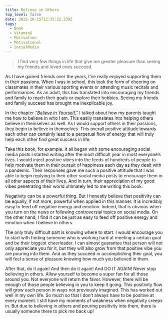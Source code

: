 ```yaml
---
title: Believe in Others
top_level: false
date: 2022-10-15T12:35:22.239Z
tags:
  - Book
  - VitaminG
  - Motivation
  - Motivational
  - SocialMedia
---
```

> I find very few things in life that give me greater pleasure than seeing my friends and loved ones succeed.

As I have gained friends over the years, I've really enjoyed supporting them in their passions. When I was in school, this took the form of cheering on classmates in their various sporting events or attending music recitals and performances. As an adult, this has translated into encouraging my friends and family to reach their goals or explore their hobbies. Seeing my friends and family succeed has brought me inexplicable joy.

In the chapter *[“Believe in Yourself,”](/pages/vitamin-g/chapter-005/)* I talked about how my parents taught me how to believe in who I am. This easily translates into helping others believe in themselves as well. As I would support others in their passions, they begin to believe in themselves. This overall positive attitude towards each other can certainly lead to a perpetual flow of energy that will truly help each other find great success in life.

Take this book, for example. It all began with some encouraging social media posts I started writing after the most difficult year in most everyone’s lives. I would inject positive vibes into the feeds of hundreds of people to help motivate them in their pursuit of happiness each day as they dealt with a pandemic. Their responses gave me such a positive attitude that I was able to begin replying to their other social media posts to encourage them in all other aspects of their lives. And in turn, their appreciation of my good vibes penetrating their world ultimately led to me writing this book.

Negativity can be a powerful thing. But I honestly believe that positivity can be equally, if not more, powerful when applied in this manner. It is incredibly easy to feed off negative energy and emotion. Indeed, that is obvious when you turn on the news or following controversial topics on social media. On the other hand, I find it can be just as easy to feed off positive energy and emotion when I believe in others.

The only truly difficult part is knowing where to start. I would encourage you to start with finding someone who is working hard at meeting a certain goal and be their biggest cheerleader. I can almost guarantee that person will not only appreciate you for it, but they will also grow from that positive vibe you are pouring into them. And as they succeed in accomplishing their goal, you will feel a sense of pleasure knowing how much you believed in them.

After that, do it again! And then do it again! And DO IT AGAIN! Never stop believing in others. Allow yourself to become a super fan for all those around you. Not everyone will return the favor. However, there will be enough of those people believing in you to keep it going. This positivity flow will grow each person in ways not previously imagined. This has worked out well in my own life. So much so that I don’t always have to be positive at every moment. I still have my moments of weakness when negativity creeps in. But due to believing in others and pouring positivity into them, there is usually someone there to pick me back up!